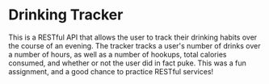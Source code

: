 # Drinking Tracker
This is a RESTful API that allows the user to track their drinking habits over the
course of an evening. The tracker tracks a user's number of drinks over a number of hours,
as well as a number of hookups, total calories consumed, and whether or not the user did
in fact puke. This was a fun assignment, and a good chance to practice RESTful services!
